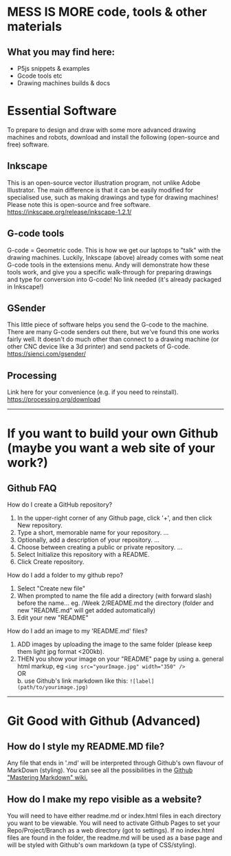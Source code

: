 # MESS IS MORE code, tools & other materials
## What you may find here:
* P5js snippets & examples
* Gcode tools etc
* Drawing machines builds & docs

# Essential Software
To prepare to design and draw with some more advanced drawing machines and robots, download and install the following (open-source and free) software.

## Inkscape

This is an open-source vector illustration program, not unlike Adobe Illustrator. The main difference is that it can be easily modified for specialised use, such as making drawings and type for drawing machines! Please note this is open-source and free software. <br/>
https://inkscape.org/release/inkscape-1.2.1/

## G-code tools

G-code = Geometric code. This is how we get our laptops to "talk" with the drawing machines. Luckily, Inkscape (above) already comes with some neat G-code tools in the extensions menu. Andy will demonstrate how these tools work, and give you a specific walk-through for preparing drawings and type for conversion into G-code!
No link needed (it's already packaged in Inkscape!)

## GSender

This little piece of software helps you send the G-code to the machine. There are many G-code senders out there, but we've found this one works fairly well. It doesn't do much other than connect to a drawing machine (or other CNC device like a 3d printer) and send packets of G-code.<br/>
https://sienci.com/gsender/

## Processing

Link here for your convenience (e.g. if you need to reinstall).
https://processing.org/download
_____________________________________
# If you want to build your own Github (maybe you want a web site of your work?)

## <strong>Github FAQ</strong>

How do I create a GitHub repository?
 1. In the upper-right corner of any Github page, click '+', and then click New repository.
 2. Type a short, memorable name for your repository. ...
 3. Optionally, add a description of your repository. ...
 4. Choose between creating a public or private repository. ...
 5. Select Initialize this repository with a README.
 6. Click Create repository.

How do I add a folder to my github repo?
 1. Select "Create new file"
 2. When prompted to name the file add a directory (with forward slash) before the name... eg. /Week 2/README.md the directory (folder and new "README.md" will get added automatically)
 3. Edit your new "README" 

How do I add an image to my 'README.md' files?
 1. ADD images by uploading the image to the same folder (please keep them light jpg format <200kb).
 2. THEN you show your image on your "README" page by using 
   a. general html markup, eg `<img src="yourImage.jpg" width="350" />`<br/>
 OR<br/>
   b.  use Github's link markdown like this: `![label](path/to/yourimage.jpg)`
_____________________________________
# Git Good with Github (Advanced)
## How do I style my README.MD file?
Any file that ends in '.md' will be interpreted through Github's own flavour of MarkDown (styling). You can see all the possibilities in the [Github "Mastering Markdown" wiki.](https://guides.github.com/features/mastering-markdown/)

## How do I make my repo visible as a website?
You will need to have either readme.md or index.html files in each directory you want to be viewable. You will need to activate Github Pages to set your Repo/Project/Branch as a web directory (got to settings). If no index.html files are found in the folder, the readme.md will be used as a base page and will be styled with Github's own markdown (a type of CSS/styling).

